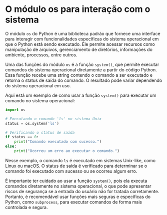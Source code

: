 # O módulo os para interação com o sistema

O módulo `os` do Python é uma biblioteca padrão que fornece uma interface para interagir com funcionalidades específicas do sistema operacional em que o Python está sendo executado. Ele permite acessar recursos como manipulação de arquivos, gerenciamento de diretórios, informações do ambiente, processos, entre outros.

Uma das funções do módulo `os` é a função `system()`, que permite executar comandos do sistema operacional diretamente a partir do código Python. Essa função recebe uma string contendo o comando a ser executado e retorna o status de saída do comando. O resultado pode variar dependendo do sistema operacional em uso.

Aqui está um exemplo de como usar a função `system()` para executar um comando no sistema operacional:

```python
import os

# Executando o comando 'ls' no sistema Unix
status = os.system('ls')

# Verificando o status de saída
if status == 0:
    print("Comando executado com sucesso.")
else:
    print("Ocorreu um erro ao executar o comando.")
```

Nesse exemplo, o comando `ls` é executado em sistemas Unix-like, como Linux ou macOS. O status de saída é verificado para determinar se o comando foi executado com sucesso ou se ocorreu algum erro.

É importante ter cuidado ao usar a função `system()`, pois ela executa comandos diretamente no sistema operacional, o que pode apresentar riscos de segurança se a entrada do usuário não for tratada corretamente. Portanto, é recomendável usar funções mais seguras e específicas do Python, como `subprocess`, para executar comandos de forma mais controlada e segura.
